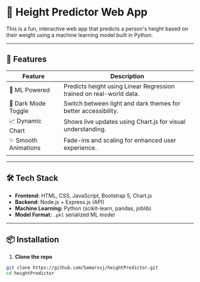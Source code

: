 # 🏡 Height Predictor Web App

This is a fun, interactive web app that predicts a person's height based on their weight using a machine learning model built in Python.

---

## 🚀 Features

| Feature             | Description                                                                 |
|---------------------|-----------------------------------------------------------------------------|
| 🧠 ML Powered        | Predicts height using Linear Regression trained on real-world data.         |
| 🎨 Dark Mode Toggle  | Switch between light and dark themes for better accessibility.              |
| 📈 Dynamic Chart     | Shows live updates using Chart.js for visual understanding.                 |
| ✨ Smooth Animations | Fade-ins and scaling for enhanced user experience.                          |
                             |

---

## 🛠 Tech Stack

- **Frontend:** HTML, CSS, JavaScript, Bootstrap 5, Chart.js
- **Backend:** Node.js + Express.js (API)
- **Machine Learning:** Python (scikit-learn, pandas, joblib)
- **Model Format:** `.pkl` serialized ML model

---

## 📦 Installation

1. **Clone the repo**

```bash
git clone https://github.com/Samarssj/heightPredictor.git
cd heightPredictor
